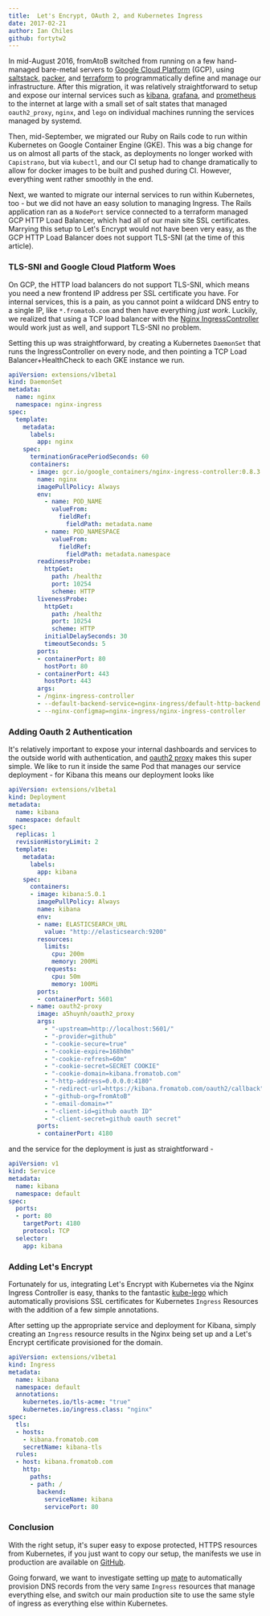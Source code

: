 ```yaml
---
title:  Let's Encrypt, OAuth 2, and Kubernetes Ingress
date: 2017-02-21
author: Ian Chiles
github: fortytw2
---
```


In mid-August 2016, fromAtoB switched from running on a few hand-managed bare-metal servers to <a rel="nofollow" href="https://cloud.google.com/">Google Cloud Platform</a> (GCP), using <a rel="nofollow" href="https://saltstack.com/">saltstack</a>, <a rel="nofollow" href="https://www.packer.io/">packer</a>, and <a rel="nofollow" href="https://www.terraform.io/">terraform</a> to
programmatically define and manage our infrastructure. After this migration, it
was relatively straightforward to setup and expose our internal services such as <a rel="nofollow" href="https://www.elastic.co/products/kibana">kibana</a>,
<a rel="nofollow" href="http://grafana.org/">grafana</a>, and <a rel="nofollow" href="https://prometheus.io/">prometheus</a> to the internet at large with a small set of salt states
that managed `oauth2_proxy`, `nginx`, and `lego` on individual machines running
the services managed by systemd.

Then, mid-September, we migrated our Ruby on Rails code to run within Kubernetes
on Google Container Engine (GKE). This was a big change for us on almost all parts of
the stack, as deployments no longer worked with `Capistrano`, but via `kubectl`,
and our CI setup had to change dramatically to allow for docker images to be
built and pushed during CI. However, everything went rather smoothly in the end.

Next, we wanted to migrate our internal services to run within Kubernetes, too -
but we did not have an easy solution to managing Ingress. The Rails application
ran as a `NodePort` service connected to a terraform managed GCP HTTP Load Balancer,
which had all of our main site SSL certificates. Marrying this setup to Let's Encrypt
would not have been very easy, as the GCP HTTP Load Balancer does not support TLS-SNI
(at the time of this article).

### TLS-SNI and Google Cloud Platform Woes

On GCP, the HTTP load balancers do not support TLS-SNI, which means you need a
new frontend IP address per SSL certificate you have. For internal services, this
is a pain, as you cannot point a wildcard DNS entry to a single IP, like `*.fromatob.com`
and then have everything _just work_. Luckily, we realized that using a TCP
load balancer with the <a rel="nofollow" href="https://github.com/kubernetes/ingress">Nginx IngressController</a>
would work just as well, and support TLS-SNI no problem.

Setting this up was straightforward, by creating a Kubernetes `DaemonSet` that runs
the IngressController on every node, and then pointing a TCP Load Balancer+HealthCheck
to each GKE instance we run.

```yml
apiVersion: extensions/v1beta1
kind: DaemonSet
metadata:
  name: nginx
  namespace: nginx-ingress
spec:
  template:
    metadata:
      labels:
        app: nginx
    spec:
      terminationGracePeriodSeconds: 60
      containers:
      - image: gcr.io/google_containers/nginx-ingress-controller:0.8.3
        name: nginx
        imagePullPolicy: Always
        env:
          - name: POD_NAME
            valueFrom:
              fieldRef:
                fieldPath: metadata.name
          - name: POD_NAMESPACE
            valueFrom:
              fieldRef:
                fieldPath: metadata.namespace
        readinessProbe:
          httpGet:
            path: /healthz
            port: 10254
            scheme: HTTP
        livenessProbe:
          httpGet:
            path: /healthz
            port: 10254
            scheme: HTTP
          initialDelaySeconds: 30
          timeoutSeconds: 5
        ports:
        - containerPort: 80
          hostPort: 80
        - containerPort: 443
          hostPort: 443
        args:
        - /nginx-ingress-controller
        - --default-backend-service=nginx-ingress/default-http-backend
        - --nginx-configmap=nginx-ingress/nginx-ingress-controller
```

### Adding Oauth 2 Authentication

It's relatively important to expose your internal dashboards and services
to the outside world with authentication, and <a rel="nofollow" href="https://github.com/bitly/oauth2_proxy">oauth2 proxy</a> makes this super simple. We like to
run it inside the same Pod that manages our service deployment - for Kibana this
means our deployment looks like

```yml
apiVersion: extensions/v1beta1
kind: Deployment
metadata:
  name: kibana
  namespace: default
spec:
  replicas: 1
  revisionHistoryLimit: 2
  template:
    metadata:
      labels:
        app: kibana
    spec:
      containers:
      - image: kibana:5.0.1
        imagePullPolicy: Always
        name: kibana
        env:
        - name: ELASTICSEARCH_URL
          value: "http://elasticsearch:9200"
        resources:
          limits:
            cpu: 200m
            memory: 200Mi
          requests:
            cpu: 50m
            memory: 100Mi
        ports:
        - containerPort: 5601
      - name: oauth2-proxy
        image: a5huynh/oauth2_proxy
        args:
          - "-upstream=http://localhost:5601/"
          - "-provider=github"
          - "-cookie-secure=true"
          - "-cookie-expire=168h0m"
          - "-cookie-refresh=60m"
          - "-cookie-secret=SECRET COOKIE"
          - "-cookie-domain=kibana.fromatob.com"
          - "-http-address=0.0.0.0:4180"
          - "-redirect-url=https://kibana.fromatob.com/oauth2/callback"
          - "-github-org=fromAtoB"
          - "-email-domain=*"
          - "-client-id=github oauth ID"
          - "-client-secret=github oauth secret"
        ports:
        - containerPort: 4180
```

and the service for the deployment is just as straightforward -

```yml
apiVersion: v1
kind: Service
metadata:
  name: kibana
  namespace: default
spec:
  ports:
  - port: 80
    targetPort: 4180
    protocol: TCP
  selector:
    app: kibana
```

### Adding Let's Encrypt

Fortunately for us, integrating Let's Encrypt with Kubernetes via the Nginx Ingress
Controller is easy, thanks to the fantastic <a rel="nofollow" href="https://github.com/jetstack/kube-lego">kube-lego</a> which automatically provisions
SSL certificates for Kubernetes `Ingress` Resources with the addition of a few
simple annotations.

After setting up the appropriate service and deployment for Kibana, simply
creating an `Ingress` resource results in the Nginx being set up and a Let's Encrypt
certificate provisioned for the domain.

```yml
apiVersion: extensions/v1beta1
kind: Ingress
metadata:
  name: kibana
  namespace: default
  annotations:
    kubernetes.io/tls-acme: "true"
    kubernetes.io/ingress.class: "nginx"
spec:
  tls:
  - hosts:
    - kibana.fromatob.com
    secretName: kibana-tls
  rules:
  - host: kibana.fromatob.com
    http:
      paths:
      - path: /
        backend:
          serviceName: kibana
          servicePort: 80
```

### Conclusion

With the right setup, it's super easy to expose protected, HTTPS resources from
Kubernetes, if you just want to copy our setup, the manifests we use in production are available on <a rel="nofollow" href="https://github.com/fromatob/manifests">GitHub</a>.

Going forward, we want to investigate setting up <a rel="nofollow" href="https://github.com/zalando-incubator/mate">mate</a> to
automatically provision DNS records from the very same
`Ingress` resources that manage everything else, and switch our main production site to use the same style of
ingress as everything else within Kubernetes.
